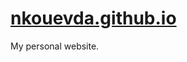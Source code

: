 <!-- Nikita Kouevda -->
<!-- 2014/09/20 -->

# [nkouevda.github.io](https://nkouevda.github.io/)

My personal website.
